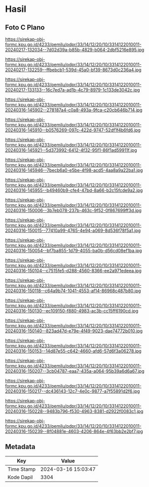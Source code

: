 # Hasil

## Foto C Plano

https://sirekap-obj-formc.kpu.go.id/4233/pemilu/pdpr/33/14/12/20/10/3314122010011-20240217-132034--7d02d39a-b85b-4829-b064-2dbf5216e895.jpg

https://sirekap-obj-formc.kpu.go.id/4233/pemilu/pdpr/33/14/12/20/10/3314122010011-20240217-132259--ffbebcb1-539d-45a0-bf39-8673d0c236a4.jpg

https://sirekap-obj-formc.kpu.go.id/4233/pemilu/pdpr/33/14/12/20/10/3314122010011-20240217-133133--16c7ed7a-ad1b-4c79-8979-1c133de3042c.jpg

https://sirekap-obj-formc.kpu.go.id/4233/pemilu/pdpr/33/14/12/20/10/3314122010011-20240316-145902--278187a4-c0a8-493a-9fca-c20cb646b714.jpg

https://sirekap-obj-formc.kpu.go.id/4233/pemilu/pdpr/33/14/12/20/10/3314122010011-20240316-145910--b0576269-097c-422d-9747-52df1f4b6fd6.jpg

https://sirekap-obj-formc.kpu.go.id/4233/pemilu/pdpr/33/14/12/20/10/3314122010011-20240316-145921--5d373992-6412-4f32-95f1-86f1ad59911f.jpg

https://sirekap-obj-formc.kpu.go.id/4233/pemilu/pdpr/33/14/12/20/10/3314122010011-20240316-145946--7becb6a0-e5be-4f98-acd5-4aa8a9a22ba1.jpg

https://sirekap-obj-formc.kpu.go.id/4233/pemilu/pdpr/33/14/12/20/10/3314122010011-20240316-145955--b49460b9-cfe4-47bd-8a66-b2c15fcde9a2.jpg

https://sirekap-obj-formc.kpu.go.id/4233/pemilu/pdpr/33/14/12/20/10/3314122010011-20240316-150006--3b7eb078-237b-463c-9f52-0f867699ff3d.jpg

https://sirekap-obj-formc.kpu.go.id/4233/pemilu/pdpr/33/14/12/20/10/3314122010011-20240316-150015--77410a99-4765-4e94-a069-8d536f78f5a1.jpg

https://sirekap-obj-formc.kpu.go.id/4233/pemilu/pdpr/33/14/12/20/10/3314122010011-20240316-150054--bf7ba855-1d79-4055-ba0b-d56cd08ef1ba.jpg

https://sirekap-obj-formc.kpu.go.id/4233/pemilu/pdpr/33/14/12/20/10/3314122010011-20240316-150104--c7515fe5-d288-4560-8366-ee2a971edeea.jpg

https://sirekap-obj-formc.kpu.go.id/4233/pemilu/pdpr/33/14/12/20/10/3314122010011-20240316-150118--c64a9b74-1041-4553-af14-86968c487b80.jpg

https://sirekap-obj-formc.kpu.go.id/4233/pemilu/pdpr/33/14/12/20/10/3314122010011-20240316-150130--ec109150-f880-4983-ac3b-cc15ff6190cd.jpg

https://sirekap-obj-formc.kpu.go.id/4233/pemilu/pdpr/33/14/12/20/10/3314122010011-20240316-150140--823ad47d-e79e-4f49-9023-dae74772b010.jpg

https://sirekap-obj-formc.kpu.go.id/4233/pemilu/pdpr/33/14/12/20/10/3314122010011-20240316-150153--14d87e55-c642-4660-afd6-57d6f3a06278.jpg

https://sirekap-obj-formc.kpu.go.id/4233/pemilu/pdpr/33/14/12/20/10/3314122010011-20240316-150207--3cb04787-eaa7-435a-a064-95b39a6d6a67.jpg

https://sirekap-obj-formc.kpu.go.id/4233/pemilu/pdpr/33/14/12/20/10/3314122010011-20240316-150217--dc436143-12c7-4e0c-9877-a7f55891d2f6.jpg

https://sirekap-obj-formc.kpu.go.id/4233/pemilu/pdpr/33/14/12/20/10/3314122010011-20240316-150228--9483b796-f530-4963-8381-d2922f0083c1.jpg

https://sirekap-obj-formc.kpu.go.id/4233/pemilu/pdpr/33/14/12/20/10/3314122010011-20240316-150239--8f04881e-4603-4206-864e-4f63bb2e2bf7.jpg


## Metadata

| Key        | Value               |
| ---------- | ------------------- |
| Time Stamp | 2024-03-16 15:03:47 |
| Kode Dapil | 3304                |



